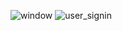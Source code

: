 ![window](https://user-images.githubusercontent.com/51176452/87333764-80057000-c535-11ea-9842-fcb4a8f142fd.PNG)
![user_signin](https://user-images.githubusercontent.com/51176452/87333790-87c51480-c535-11ea-9432-a762dd60ef14.PNG)
